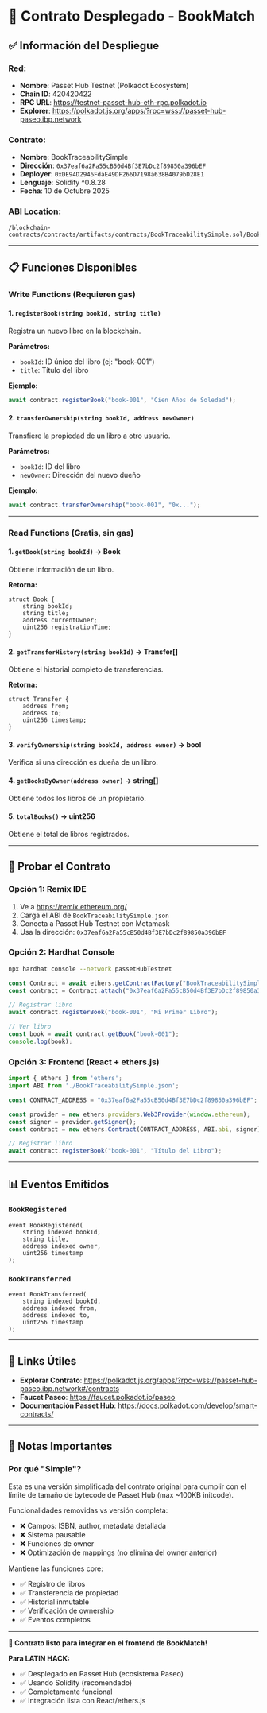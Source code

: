 # 🚀 Contrato Desplegado - BookMatch

## ✅ Información del Despliegue

### **Red:**
- **Nombre**: Passet Hub Testnet (Polkadot Ecosystem)
- **Chain ID**: 420420422
- **RPC URL**: https://testnet-passet-hub-eth-rpc.polkadot.io
- **Explorer**: https://polkadot.js.org/apps/?rpc=wss://passet-hub-paseo.ibp.network

### **Contrato:**
- **Nombre**: BookTraceabilitySimple
- **Dirección**: `0x37eaf6a2Fa55cB50d4Bf3E7bDc2f89850a396bEF`
- **Deployer**: `0xDE94D2946FdaE49DF266D7198a638B4079bD28E1`
- **Lenguaje**: Solidity ^0.8.28
- **Fecha**: 10 de Octubre 2025

### **ABI Location:**
```
/blockchain-contracts/contracts/artifacts/contracts/BookTraceabilitySimple.sol/BookTraceabilitySimple.json
```

---

## 📋 Funciones Disponibles

### **Write Functions (Requieren gas)**

#### 1. `registerBook(string bookId, string title)`
Registra un nuevo libro en la blockchain.

**Parámetros:**
- `bookId`: ID único del libro (ej: "book-001")
- `title`: Título del libro

**Ejemplo:**
```javascript
await contract.registerBook("book-001", "Cien Años de Soledad");
```

#### 2. `transferOwnership(string bookId, address newOwner)`
Transfiere la propiedad de un libro a otro usuario.

**Parámetros:**
- `bookId`: ID del libro
- `newOwner`: Dirección del nuevo dueño

**Ejemplo:**
```javascript
await contract.transferOwnership("book-001", "0x...");
```

---

### **Read Functions (Gratis, sin gas)**

#### 1. `getBook(string bookId)` → Book
Obtiene información de un libro.

**Retorna:**
```solidity
struct Book {
    string bookId;
    string title;
    address currentOwner;
    uint256 registrationTime;
}
```

#### 2. `getTransferHistory(string bookId)` → Transfer[]
Obtiene el historial completo de transferencias.

**Retorna:**
```solidity
struct Transfer {
    address from;
    address to;
    uint256 timestamp;
}
```

#### 3. `verifyOwnership(string bookId, address owner)` → bool
Verifica si una dirección es dueña de un libro.

#### 4. `getBooksByOwner(address owner)` → string[]
Obtiene todos los libros de un propietario.

#### 5. `totalBooks()` → uint256
Obtiene el total de libros registrados.

---

## 🧪 Probar el Contrato

### **Opción 1: Remix IDE**
1. Ve a https://remix.ethereum.org/
2. Carga el ABI de `BookTraceabilitySimple.json`
3. Conecta a Passet Hub Testnet con Metamask
4. Usa la dirección: `0x37eaf6a2Fa55cB50d4Bf3E7bDc2f89850a396bEF`

### **Opción 2: Hardhat Console**
```bash
npx hardhat console --network passetHubTestnet
```

```javascript
const Contract = await ethers.getContractFactory("BookTraceabilitySimple");
const contract = Contract.attach("0x37eaf6a2Fa55cB50d4Bf3E7bDc2f89850a396bEF");

// Registrar libro
await contract.registerBook("book-001", "Mi Primer Libro");

// Ver libro
const book = await contract.getBook("book-001");
console.log(book);
```

### **Opción 3: Frontend (React + ethers.js)**
```javascript
import { ethers } from 'ethers';
import ABI from './BookTraceabilitySimple.json';

const CONTRACT_ADDRESS = "0x37eaf6a2Fa55cB50d4Bf3E7bDc2f89850a396bEF";

const provider = new ethers.providers.Web3Provider(window.ethereum);
const signer = provider.getSigner();
const contract = new ethers.Contract(CONTRACT_ADDRESS, ABI.abi, signer);

// Registrar libro
await contract.registerBook("book-001", "Título del Libro");
```

---

## 📊 Eventos Emitidos

### `BookRegistered`
```solidity
event BookRegistered(
    string indexed bookId,
    string title,
    address indexed owner,
    uint256 timestamp
);
```

### `BookTransferred`
```solidity
event BookTransferred(
    string indexed bookId,
    address indexed from,
    address indexed to,
    uint256 timestamp
);
```

---

## 🔗 Links Útiles

- **Explorar Contrato**: https://polkadot.js.org/apps/?rpc=wss://passet-hub-paseo.ibp.network#/contracts
- **Faucet Paseo**: https://faucet.polkadot.io/paseo
- **Documentación Passet Hub**: https://docs.polkadot.com/develop/smart-contracts/

---

## 📝 Notas Importantes

### Por qué "Simple"?
Esta es una versión simplificada del contrato original para cumplir con el límite de tamaño de bytecode de Passet Hub (max ~100KB initcode).

Funcionalidades removidas vs versión completa:
- ❌ Campos: ISBN, author, metadata detallada
- ❌ Sistema pausable
- ❌ Funciones de owner
- ❌ Optimización de mappings (no elimina del owner anterior)

Mantiene las funciones core:
- ✅ Registro de libros
- ✅ Transferencia de propiedad
- ✅ Historial inmutable
- ✅ Verificación de ownership
- ✅ Eventos completos

---

**🎉 Contrato listo para integrar en el frontend de BookMatch!**

**Para LATIN HACK:**
- ✅ Desplegado en Passet Hub (ecosistema Paseo)
- ✅ Usando Solidity (recomendado)
- ✅ Completamente funcional
- ✅ Integración lista con React/ethers.js
